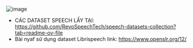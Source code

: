 ![image](https://github.com/Believemyself16/Multimedia-DB/assets/112846735/fdc7a0f1-1507-45ff-aa61-6de56e018b05)

- CÁC DATASET SPEECH LẤY TẠI: https://github.com/RevoSpeechTech/speech-datasets-collection?tab=readme-ov-file
- Bài nyaf sử dụng dataset Librispeech
  link: https://www.openslr.org/12/
